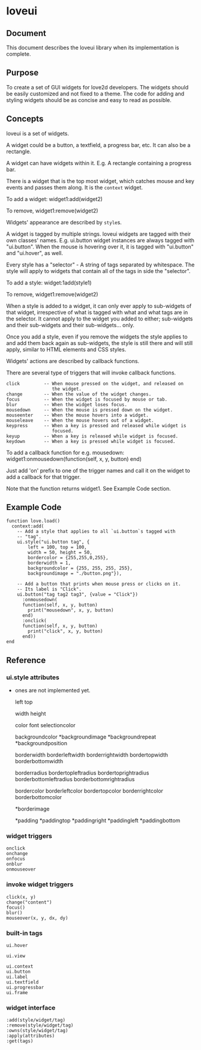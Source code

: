 # loveui #

## Document ##
This document describes the loveui library when its implementation is complete.

## Purpose ##
To create a set of GUI widgets for love2d developers. The widgets should be easily customized and not fixed to a theme. The code for adding and styling widgets should be as concise and easy to read as possible.

## Concepts ##
loveui is a set of widgets.

A widget could be a button, a textfield, a progress bar, etc. It can also be a rectangle.

A widget can have widgets within it. E.g. A rectangle containing a progress bar.

There is a widget that is the top most widget, which catches mouse and key events and passes them along. It is the `context` widget.

To add a widget:
    widget1:add(widget2)
    
To remove,
    widget1:remove(widget2)

Widgets' appearance are described by `style`s. 

A widget is tagged by multiple strings. loveui widgets are tagged with their own classes' names. E.g. ui.button widget instances are always tagged with "ui.button". When the mouse is hovering over it, it is tagged with "ui.button" and "ui.hover", as well.

Every style has a "selector" - A string of tags separated by whitespace. The style will apply to widgets that contain all of the tags in side the "selector".

To add a style:
    widget:1add(style1)

To remove,
    widget1:remove(widget2)
    
When a style is added to a widget, it can only ever apply to sub-widgets of that widget, irrespective of what is tagged with what and what tags are in the selector. It cannot apply to the widget you added to either; sub-widgets and their sub-widgets and their sub-widgets... only.

Once you add a style, even if you remove the widgets the style applies to and add them back again as sub-widgets, the style is still there and will still apply, similar to HTML elements and CSS styles.

Widgets' actions are described by callback functions.

There are several type of triggers that will invoke callback functions.

    click         -- When mouse pressed on the widget, and released on 
                     the widget.
    change        -- When the value of the widget changes.
    focus         -- When the widget is focused by mouse or tab.
    blur          -- When the widget loses focus.
    mousedown     -- When the mouse is pressed down on the widget.
    mouseenter    -- When the mouse hovers into a widget.
    mouseleave    -- When the mouse hovers out of a widget.
    keypress      -- When a key is pressed and released while widget is 
                     focused.
    keyup         -- When a key is released while widget is focused.
    keydown       -- When a key is pressed while widget is focused.

To add a callback function for e.g. mousedown:
    widget1:onmousedown(function(self, x, y, button) end)

Just add 'on' prefix to one of the trigger names and call it on the widget to add a callback for that trigger.

Note that the function returns widget1. See Example Code section.

## Example Code ##

    function love.load()
      context:add(
        -- Add a style that applies to all `ui.button`s tagged with 
        -- "tag".
        ui.style("ui.button tag", {
            left = 100, top = 100, 
            width = 50, height = 50,
            bordercolor = {255,255,0,255},
            borderwidth = 1,
            backgroundcolor = {255, 255, 255, 255}, 
            backgroundimage = "./button.png"}),
         
        -- Add a button that prints when mouse press or clicks on it.
        -- Its label is "Click".
        ui.button("tag tag2 tag3", {value = "Click"})
          :onmousedown( 
          function(self, x, y, button)
            print("mousedown", x, y, button)
          end)
          :onclick(
          function(self, x, y, button)
            print("click", x, y, button)
          end))
    end

## Reference ##

### ui.style attributes ###
* ones are not implemented yet.

    left
    top
    
    width
    height
    
    color
    font
    selectioncolor    

    backgroundcolor
    *backgroundimage
    *backgroundrepeat
    *backgroundposition
    
    borderwidth
    borderleftwidth
    borderrightwidth
    bordertopwidth
    borderbottomwidth
    
    borderradius
    bordertopleftradius
    bordertoprightradius
    borderbottomleftradius
    borderbottomrightradius
    
    bordercolor
    borderleftcolor
    bordertopcolor
    borderrightcolor
    borderbottomcolor
    
    *borderimage
    
    *padding
    *paddingtop
    *paddingright
    *paddingleft
    *paddingbottom

### widget triggers ###

    onclick
    onchange
    onfocus
    onblur
    onmouseover

### invoke widget triggers ###

    click(x, y)
    change("content")
    focus()
    blur()
    mouseover(x, y, dx, dy)

### built-in tags ###

    ui.hover
    
    ui.view
    
    ui.context
    ui.button
    ui.label
    ui.textfield
    ui.progressbar
    ui.frame

### widget interface ###

    :add(style/widget/tag)
    :remove(style/widget/tag)
    :owns(style/widget/tag)
    :apply(attributes)
    :get(tags)
